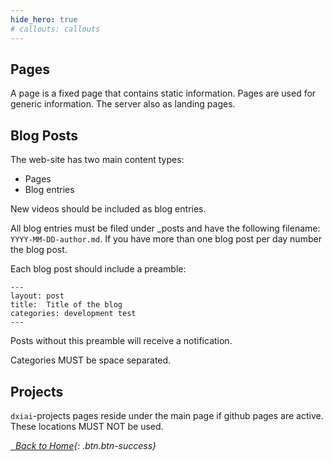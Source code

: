 ```yaml
---
hide_hero: true
# callouts: callouts
---
```


## Pages

A page is a fixed page that contains static information. Pages are used for generic information. The server also as landing pages. 

## Blog Posts

The web-site has two main content types: 

- Pages
- Blog entries

New videos should be included as blog entries.

All blog entries must be filed under _posts and have the following filename: `YYYY-MM-DD-author.md`. If you have more than one blog post per day number the blog post. 

Each blog post should include a preamble: 

```
---
layout: post
title:  Title of the blog
categories: development test
---
```

Posts without this preamble will receive a notification. 

Categories MUST be space separated. 

## Projects

`dxiai`-projects pages reside under the main page if github pages are active. These locations MUST NOT be used. 

[<i class="fas fa-home"/> &nbsp; Back to Home](https://www.dxi.ai/tmppages/){: .btn.btn-success}
